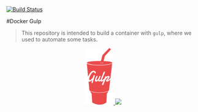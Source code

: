 [![Build Status](https://travis-ci.org/Personare/docker-gulp.svg?branch=master)](https://travis-ci.org/Personare/docker-gulp)

#Docker Gulp
> This repository is intended to build a container with `gulp`, where we used to automate some tasks.

<p align="center">
  <a href="http://gulpjs.com/">
    <img width="15%" src="./documentation/images/gulp.png?raw=true" />
  </a>
  <a href="https://www.docker.com/">
    <img width="25%" src="./documentation/images/docker-swarm.gif?raw=true" />
  </a>
</p>
